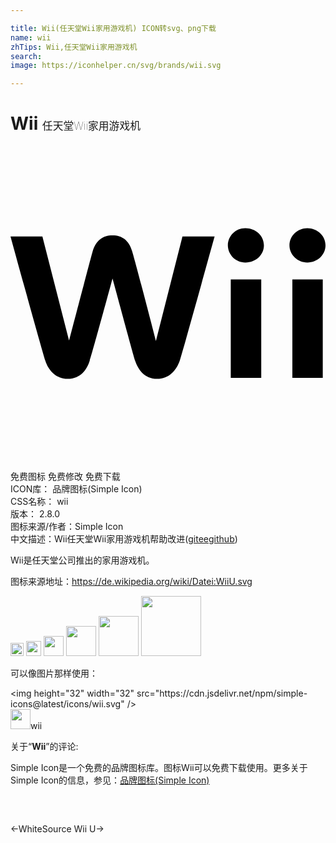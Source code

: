 ```yaml
---

title: Wii(任天堂Wii家用游戏机) ICON转svg、png下载
name: wii
zhTips: Wii,任天堂Wii家用游戏机
search: 
image: https://iconhelper.cn/svg/brands/wii.svg

---
```


# Wii  <small style="font-size: 60%;font-weight: 100">任天堂Wii家用游戏机</small>

<div id="svg" class="svg-wrap">
<svg role="img" viewBox="0 0 24 24" xmlns="http://www.w3.org/2000/svg"><title>Wii icon</title><path d="M17.904 6.261c-.729-.014-1.33.565-1.344 1.293v.018c.012.732.612 1.315 1.344 1.305.783 0 1.404-.579 1.404-1.305.001-.732-.62-1.311-1.404-1.311zm4.71 0c-.747 0-1.36.58-1.36 1.311 0 .711.613 1.305 1.361 1.305.767 0 1.385-.579 1.385-1.305 0-.732-.618-1.311-1.386-1.311zm-14.84.543c-.748 0-1.252.374-1.514 1.215-.242.857-1.794 6.822-1.794 6.822L2.43 6.897H0s2.334 8.464 2.652 9.456c.241.765.84 1.386 1.7 1.386 1.009 0 1.479-.732 1.684-1.386.225-.676 1.738-6.261 1.738-6.261s1.515 5.589 1.719 6.261c.225.653.69 1.386 1.682 1.386.879 0 1.456-.621 1.72-1.386.315-.99 2.657-9.456 2.657-9.456h-2.45l-2.021 7.944s-1.55-5.965-1.812-6.822c-.242-.844-.77-1.215-1.495-1.215zm9.008 3.363v7.495h2.322v-7.495h-2.322zm4.693 0v7.495h2.317v-7.495h-2.317z"/></svg>
</div>
<detail full-name='wii'></detail>

<div class="detail-page">
<p>
<span><span class="badge-success badge">免费图标</span> <span class="badge-success badge">免费修改</span>  <span class="badge-success badge">免费下载</span> </span>
<br/>
<span>
ICON库：
<span class="badge-secondary badge">品牌图标(Simple Icon)</span> 
</span>
<br/>
<span>
CSS名称：
<span class="badge-secondary badge">wii</span> 
</span>

<br/>
<span>
版本：
<span class="badge-secondary badge">2.8.0</span> 
</span>
<br/>
<span>图标来源/作者：<span class="badge-light badge">Simple Icon</span></span> 
<br/>
<span class="zh-detail">中文描述：<span class="badge-primary badge">Wii</span><span class="badge-primary badge">任天堂Wii家用游戏机</span><span class="help-link"><span>帮助改进</span>(<a href="https://gitee.com/liuwave/icon-helper/edit/master/json/brands/wii.json" target="_blank" rel="noopener noreferrer">gitee</a><a href="https://github.com/liuwave/icon-helper/edit/master/json/brands/wii.json" target="_blank" rel="noopener noreferrer">github</a></span>)</span><br/>
</p>
</div><div class="description description alert alert-light"><p>Wii是任天堂公司推出的家用游戏机。</p><p>图标来源地址：<a href="https://de.wikipedia.org/wiki/Datei:WiiU.svg" target="_blank" rel="noopener noreferrer">https://de.wikipedia.org/wiki/Datei:WiiU.svg</a></p></div>
<div class="alert alert-dark">
<img height="21" width="21" src="https://cdn.jsdelivr.net/npm/simple-icons@latest/icons/wii.svg" />
<img height="24" width="24" src="https://cdn.jsdelivr.net/npm/simple-icons@latest/icons/wii.svg" />
<img height="32" width="32" src="https://cdn.jsdelivr.net/npm/simple-icons@latest/icons/wii.svg" />
<img height="48" width="48" src="https://cdn.jsdelivr.net/npm/simple-icons@latest/icons/wii.svg" />
<img height="64" width="64" src="https://cdn.jsdelivr.net/npm/simple-icons@latest/icons/wii.svg" />
<img height="96" width="96" src="https://cdn.jsdelivr.net/npm/simple-icons@latest/icons/wii.svg" />

</div>
<div>
  <p>可以像图片那样使用：    
  </p>
  <div class="alert alert-primary" style="font-size: 14px">
    &lt;img height="32" width="32" src="https://cdn.jsdelivr.net/npm/simple-icons@latest/icons/wii.svg" /&gt;
    <copy-btn content='<img height="32" width="32" src="https://cdn.jsdelivr.net/npm/simple-icons@latest/icons/wii.svg" />'></copy-btn>
  </div>
  <div class="alert alert-secondary">
    <img height="32" width="32" src="https://cdn.jsdelivr.net/npm/simple-icons@latest/icons/wii.svg" />wii
    <copy-btn content="wii" btn-title="复制图标名称"></copy-btn>
  </div>
</div>
<div class="icon-detail__container">
<p>关于“<b>Wii</b>”的评论:</p>
</div>
<Vssue title="关于“Wii”的评论" />
<div><p>Simple Icon是一个免费的品牌图标库。图标Wii可以免费下载使用。更多关于  Simple Icon的信息，参见：<a target="_blank" href="https://iconhelper.cn/brands.html">品牌图标(Simple Icon)</a>
</p></div>


<div style="padding:2rem 0 " class="page-nav"><p class="inner"><span class="prev">←<router-link to="/icon/whitesource.html">WhiteSource</router-link></span> <span class="next"><router-link to="/icon/wii-u.html">Wii U</router-link>→</span></p></div>
